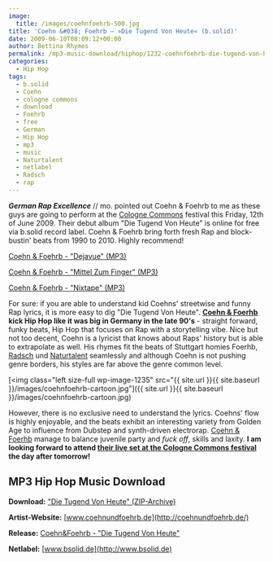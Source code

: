 ```yaml
---
image:
  title: /images/coehnfoehrb-500.jpg
title: 'Coehn &#038; Foehrb – »Die Tugend Von Heute« (b.solid)'
date: 2009-06-10T08:09:12+00:00
author: Bettina Rhymes
permalink: /mp3-music-download/hiphop/1232-coehnfoehrb-die-tugend-von-heute-bsolid
categories:
  - Hip Hop
tags:
  - b.solid
  - Coehn
  - cologne commons
  - download
  - Foehrb
  - free
  - German
  - Hip Hop
  - mp3
  - music
  - Naturtalent
  - netlabel
  - Radsch
  - rap
---
```

***German Rap Excellence*** // mo. pointed out Coehn & Foehrb to me as these guys are going to perform at the [Cologne Commons](http://cologne-commons.de/) festival this Friday, 12th of June 2009. Their debut album "Die Tugend Von Heute" is online for free via b.solid record label. Coehn & Foehrb bring forth fresh Rap and block-bustin' beats from 1990 to 2010. Highly recommend!

<a href="http://grandmasterrobo.sonicsquirrel.net/12rec/Phlow_Magazine/coehn-foehrb_dejavue.mp3" target="new">Coehn & Foehrb - "Dejavue" (MP3)</a>
  
<a href="http://grandmasterrobo.sonicsquirrel.net/12rec/Phlow_Magazine/coehn-foehrb_mittel_zum_finger.mp3" target="new">Coehn & Foehrb - "Mittel Zum Finger" (MP3)</a>
  
<a href="http://grandmasterrobo.sonicsquirrel.net/12rec/Phlow_Magazine/coehn-foehrb_nixtape.mp3" target="new">Coehn & Foehrb - "Nixtape" (MP3)</a>

<!--more-->

<!--adsense-->

For sure: if you are able to understand kid Coehns' streetwise and funny Rap lyrics, it is more easy to dig "Die Tugend Von Heute". **[Coehn & Foerhb](http://coehnundfoehrb.de/) kick Hip Hop like it was big in Germany in the late 90's** - straight forward, funky beats, Hip Hop that focuses on Rap with a storytelling vibe. Nice but not too decent, Coehn is a lyricist that knows about Raps' history but is able to extrapolate as well. His rhymes fit the beats of Stuttgart homies Foerhb, [Radsch](http://www.myspace.com/radsch) und [Naturtalent](http://www.myspace.com/naturtalentbeatz) seamlessly and although Coehn is not pushing genre borders, his styles are far above the genre common level.

[<img class="left size-full wp-image-1235" src="{{ site.url }}{{ site.baseurl }}/images/coehnfoehrb-cartoon.jpg"]({{ site.url }}{{ site.baseurl }}/images/coehnfoehrb-cartoon.jpg)

However, there is no exclusive need to understand the lyrics. Coehns' flow is highly enjoyable, and the beats exhibit an interesting variety from Golden Age to influence from Dubstep and synth-driven electrorap. [Coehn & Foerhb](http://coehnundfoehrb.de/) manage to balance juvenile party and _fuck off_, skills and laxity. **I am looking forward to attend [their live set at the Cologne Commons festival](http://cologne-commons.de/musikfestival/134-programm-musikfestival-freitag) the day after tomorrow!**

## MP3 Hip Hop Music Download

**Download:** ["Die Tugend Von Heute" (ZIP-Archive)](http://bsolid.de/client_audios/coehn/(BSOLID.DE)_Coehn_und_Foehrb_-_Die_Tugend_von_Heute_LP_(2008)_mp3.zip)

**Artist-Website:** [www.coehnundfoehrb.de](http://coehnundfoehrb.de/)

**Release:** [Coehn&Foehrb - "Die Tugend Von Heute"](http://bsolid.de/coehn/media.html)

**Netlabel:** [www.bsolid.de](http://www.bsolid.de)
